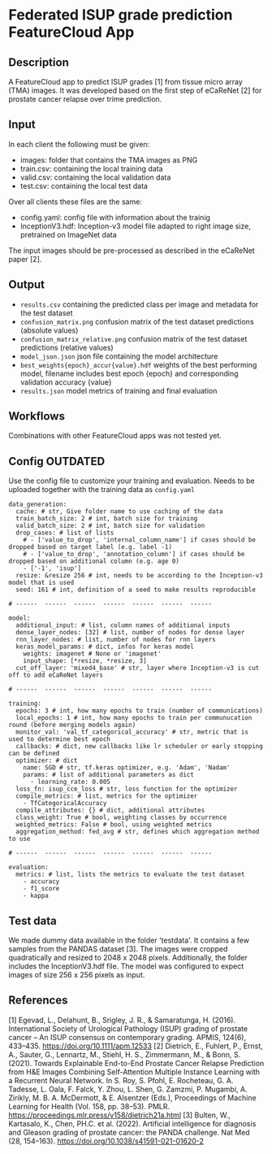 # Federated ISUP grade prediction FeatureCloud App

## Description
A FeatureCloud app to predict ISUP grades [1] from tissue micro array (TMA) images.
It was developed based on the first step of eCaReNet [2] for prostate cancer relapse
over trime prediction.


## Input
In each client the following must be given:
- images: folder that contains the TMA images as PNG
- train.csv: containing the local training data
- valid.csv: containing the local validation data
- test.csv: containing the local test data

Over all clients these files are the same:
- config.yaml: config file with information about the trainig
- InceptionV3.hdf: Inception-v3 model file adapted to right image size, pretrained on ImageNet data

The input images should be pre-processed as described in the eCaReNet paper [2].


## Output
- `results.csv` containing the predicted class per image and metadata for the test dataset
- `confusion_matrix.png` confusion matrix of the test dataset predictions (absolute values)
- `confusion_matrix_relative.png` confusion matrix of the test dataset predictions (relative values)
- `model_json.json` json file containing the model architecture
- `best_weights{epoch}_accur{value}.hdf` weights of the best performing model, filename includes best epoch {epoch} and corresponding validation accuracy {value}
- `results.json` model metrics of training and final evaluation


## Workflows
Combinations with other FeatureCloud apps was not tested yet.


## Config OUTDATED
Use the config file to customize your training and evaluation.
Needs to be uploaded together with the training data as `config.yaml`
```
data_generation:
  cache: # str, Give folder name to use caching of the data
  train_batch_size: 2 # int, batch size for training
  valid_batch_size: 2 # int, batch size for validation 
  drop_cases: # list of lists
    # - ['value_to_drop', 'internal_column_name'] if cases should be dropped based on target label (e.g. label -1)
    # - ['value_to_drop', 'annotation_column'] if cases should be dropped based on additional column (e.g. age 0)
    - ['-1', 'isup']
  resize: &resize 256 # int, needs to be according to the Inception-v3 model that is used
  seed: 161 # int, definition of a seed to make results reproducible

# ------  ------  ------  ------  ------  ------  ------

model:
  additional_input: # list, column names of additional inputs
  dense_layer_nodes: [32] # list, number of nodes for dense layer
  rnn_layer_nodes: # list, number of nodes for rnn layers
  keras_model_params: # dict, infos for keras model
    weights: imagenet # None or 'imagenet'
    input_shape: [*resize, *resize, 3]
  cut_off_layer: 'mixed4_base' # str, layer where Inception-v3 is cut off to add eCaReNet layers

# ------  ------  ------  ------  ------  ------  ------

training:
  epochs: 3 # int, how many epochs to train (number of communications)
  local_epochs: 1 # int, how many epochs to train per communucation round (before merging models again)
  monitor_val: 'val_tf_categorical_accuracy' # str, metric that is used to determine best epoch
  callbacks: # dict, new callbacks like lr scheduler or early stopping can be defined
  optimizer: # dict
    name: SGD # str, tf.keras optimizer, e.g. 'Adam', 'Nadam'
    params: # list of additional parameters as dict
      - learning_rate: 0.005
  loss_fn: isup_cce_loss # str, loss function for the optimizer
  compile_metrics: # list, metrics for the optimizer
    - TfCategoricalAccuracy
  compile_attributes: {} # dict, additional attributes 
  class_weight: True # bool, weighting classes by occurrence
  weighted_metrics: False # bool, using weighted metrics
  aggregation_method: fed_avg # str, defines which aggregation method to use

# ------  ------  ------  ------  ------  ------  ------

evaluation:
  metrics: # list, lists the metrics to evaluate the test dataset 
    - accuracy
    - f1_score
    - kappa
```

## Test data
We made dummy data available in the folder 'testdata'. It contains a few samples from the PANDAS dataset [3].
The images were cropped quadratically and resized to 2048 x 2048 pixels. Additionally, the folder includes
the InceptionV3.hdf file. The model was configured to expect images of size 256 x 256 pixels as input.


## References
[1] Egevad, L., Delahunt, B., Srigley, J. R., & Samaratunga, H. (2016). International Society of Urological Pathology (ISUP) grading of prostate cancer – An ISUP consensus on contemporary grading. APMIS, 124(6), 433–435. https://doi.org/10.1111/apm.12533
[2] Dietrich, E., Fuhlert, P., Ernst, A., Sauter, G., Lennartz, M., Stiehl, H. S., Zimmermann, M., & Bonn, S. (2021). Towards Explainable End-to-End Prostate Cancer Relapse Prediction from H&E Images Combining Self-Attention Multiple Instance Learning with a Recurrent Neural Network. In S. Roy, S. Pfohl, E. Rocheteau, G. A. Tadesse, L. Oala, F. Falck, Y. Zhou, L. Shen, G. Zamzmi, P. Mugambi, A. Zirikly, M. B. A. McDermott, & E. Alsentzer (Eds.), Proceedings of Machine Learning for Health (Vol. 158, pp. 38–53). PMLR. https://proceedings.mlr.press/v158/dietrich21a.html
[3] Bulten, W., Kartasalo, K., Chen, PH.C. et al. (2022). Artificial intelligence for diagnosis and Gleason grading of prostate cancer: the PANDA challenge. Nat Med (28, 154–163). https://doi.org/10.1038/s41591-021-01620-2